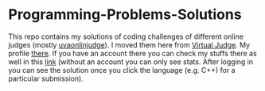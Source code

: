 # Programming-Problems-Solutions
This repo contains my solutions of coding challenges of different online judges (mostly [uvaonlinjudge](https://onlinejudge.org/)). I moved them here from [Virtual Judge](https://vjudge.net/). My profile [there](https://vjudge.net/user/imran_pavel#). If you have an account there you can check my stuffs there as well in this [link](https://vjudge.net/status/#un=imran_pavel&OJId=All&probNum=&res=1&orderBy=run_id&language=) (without an account you can only see stats. After logging in you can see the solution once you click the language (e.g. C++) for a particular submission).
